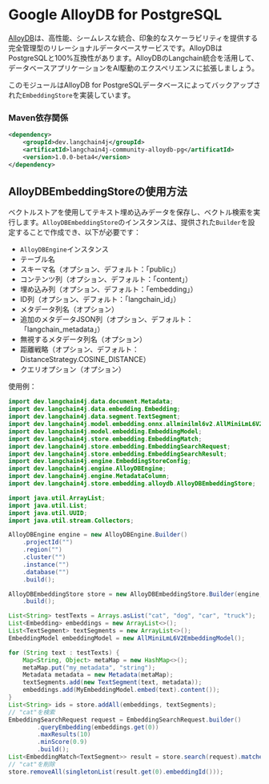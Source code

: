 # Google AlloyDB for PostgreSQL

[AlloyDB](https://cloud.google.com/alloydb)は、高性能、シームレスな統合、印象的なスケーラビリティを提供する完全管理型のリレーショナルデータベースサービスです。AlloyDBはPostgreSQLと100%互換性があります。AlloyDBのLangchain統合を活用して、データベースアプリケーションをAI駆動のエクスペリエンスに拡張しましょう。

このモジュールはAlloyDB for PostgreSQLデータベースによってバックアップされた`EmbeddingStore`を実装しています。

### Maven依存関係

```xml
<dependency>
    <groupId>dev.langchain4j</groupId>
    <artificatId>langchain4j-community-alloydb-pg</artificatId>
    <version>1.0.0-beta4</version>
</dependency>
```

## AlloyDBEmbeddingStoreの使用方法

ベクトルストアを使用してテキスト埋め込みデータを保存し、ベクトル検索を実行します。`AlloyDBEmbeddingStore`のインスタンスは、提供された`Builder`を設定することで作成でき、以下が必要です：

- `AlloyDBEngine`インスタンス
- テーブル名
- スキーマ名（オプション、デフォルト：「public」）
- コンテンツ列（オプション、デフォルト：「content」）
- 埋め込み列（オプション、デフォルト：「embedding」）
- ID列（オプション、デフォルト：「langchain_id」）
- メタデータ列名（オプション）
- 追加のメタデータJSON列（オプション、デフォルト：「langchain_metadata」）
- 無視するメタデータ列名（オプション）
- 距離戦略（オプション、デフォルト：DistanceStrategy.COSINE_DISTANCE）
- クエリオプション（オプション）

使用例：
```java
import dev.langchain4j.data.document.Metadata;
import dev.langchain4j.data.embedding.Embedding;
import dev.langchain4j.data.segment.TextSegment;
import dev.langchain4j.model.embedding.onnx.allminilml6v2.AllMiniLmL6V2EmbeddingModel;
import dev.langchain4j.model.embedding.EmbeddingModel;
import dev.langchain4j.store.embedding.EmbeddingMatch;
import dev.langchain4j.store.embedding.EmbeddingSearchRequest;
import dev.langchain4j.store.embedding.EmbeddingSearchResult;
import dev.langchain4j.engine.EmbeddingStoreConfig;
import dev.langchain4j.engine.AlloyDBEngine;
import dev.langchain4j.engine.MetadataColumn;
import dev.langchain4j.store.embedding.alloydb.AlloyDBEmbeddingStore;

import java.util.ArrayList;
import java.util.List;
import java.util.UUID;
import java.util.stream.Collectors;

AlloyDBEngine engine = new AlloyDBEngine.Builder()
    .projectId("")
    .region("")
    .cluster("")
    .instance("")
    .database("")
    .build();

AlloyDBEmbeddingStore store = new AlloyDBEmbeddingStore.Builder(engine, TABLE_NAME)
    .build();

List<String> testTexts = Arrays.asList("cat", "dog", "car", "truck");
List<Embedding> embeddings = new ArrayList<>();
List<TextSegment> textSegments = new ArrayList<>();
EmbeddingModel embeddingModel = new AllMiniLmL6V2EmbeddingModel();

for (String text : testTexts) {
    Map<String, Object> metaMap = new HashMap<>();
    metaMap.put("my_metadata", "string");
    Metadata metadata = new Metadata(metaMap);
    textSegments.add(new TextSegment(text, metadata));
    embeddings.add(MyEmbeddingModel.embed(text).content());
}
List<String> ids = store.addAll(embeddings, textSegments);
// "cat"を検索
EmbeddingSearchRequest request = EmbeddingSearchRequest.builder()
        .queryEmbedding(embeddings.get(0))
        .maxResults(10)
        .minScore(0.9)
        .build();
List<EmbeddingMatch<TextSegment>> result = store.search(request).matches();
// "cat"を削除
store.removeAll(singletonList(result.get(0).embeddingId()));
```
